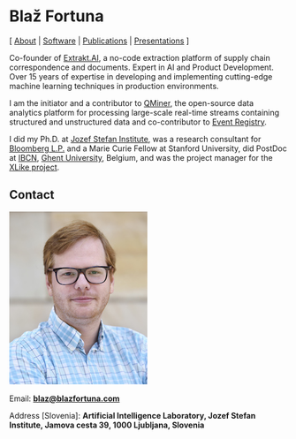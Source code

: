 <meta charset='utf-8'></meta>
<link href="style.css" rel="stylesheet"></link>
<title>Blaž Fortuna -- About</title>

Blaž Fortuna
============

\[ [About](index.html) | [Software](software.html) |
[Publications](http://scholar.google.com/citations?user=LCPDIKIAAAAJ) |
[Presentations](http://videolectures.net/blaz_fortuna/) \]

Co-founder of [Extrakt.AI](https://extrakt.ai/), a no-code extraction platform of
supply chain correspondence and documents. Expert in AI and Product Development.
Over 15 years of expertise in developing and implementing cutting-edge machine
learning techniques in production environments.

I am the initiator and a contributor to [QMiner](https://github.com/qminer/qminer),
the open-source data analytics platform for processing large-scale real-time streams
containing structured and unstructured data and co-contributor to
[Event Registry](http://eventregistry.org/).

I did my Ph.D. at [Jozef Stefan Institute](http://www.ijs.si), was a research consultant
for [Bloomberg L.P.](http://www.bloomberg.com/company/) and a Marie Curie Fellow at
Stanford University, did PostDoc at [IBCN](https://www.ibcn.intec.ugent.be), [Ghent
University](http://www.ugent.be), Belgium, and was the project manager
for the [XLike project](http://xlike.org).

Contact
-------

![me](me.jpg)

Email: **blaz@blazfortuna.com**

Address [Slovenia]: **Artificial Intelligence Laboratory, Jozef Stefan Institute, Jamova cesta 39,
1000 Ljubljana, Slovenia**
